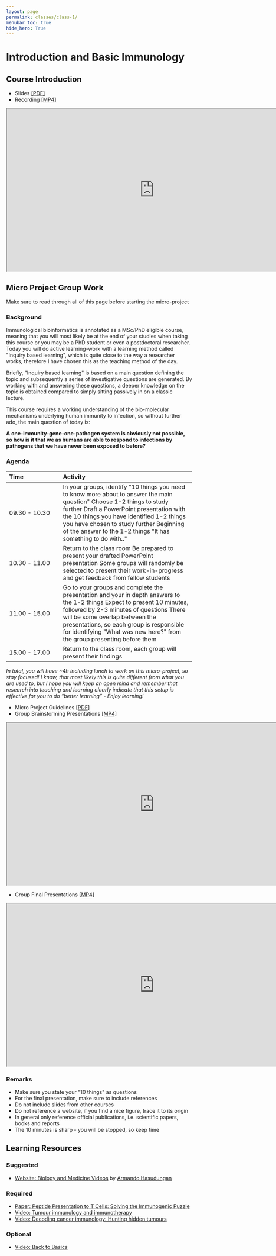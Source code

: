 ```yaml
---
layout: page
permalink: classes/class-1/
menubar_toc: true
hide_hero: True
---
```

# Introduction and Basic Immunology

## Course Introduction

- Slides [[PDF]](https://drive.google.com/file/d/1G8qlYmIyX-gYTdqBYOU2eSHSy2djYCPJ/view?usp=sharing)
- Recording [[MP4]](https://drive.google.com/file/d/1w_4SRNQeuTbUQksQLweVSYT3LPewFNB_/view?usp=sharing)

<iframe src="https://drive.google.com/file/d/1w_4SRNQeuTbUQksQLweVSYT3LPewFNB_/preview" width="800" height="440"></iframe>

## Micro Project Group Work

Make sure to read through all of this page before starting the micro-project

### Background

Immunological bioinformatics is annotated as a MSc/PhD eligible course, meaning that you will most likely be at the end of your studies when taking this course or you may be a PhD student or even a postdoctoral researcher. Today you will do active learning-work with a learning method called "Inquiry based learning", which is quite close to the way a researcher works, therefore I have chosen this as the teaching method of the day.

Briefly, "Inquiry based learning" is based on a main question defining the topic and subsequently a series of investigative questions are generated. By working with and answering these questions, a deeper knowledge on the topic is obtained compared to simply sitting passively in on a classic lecture.

This course requires a working understanding of the bio-molecular mechanisms underlying human immunity to infection, so without further ado, the main question of today is:

**A one-immunity-gene-one-pathogen system is obviously not possible, so how is it that we as humans are able to respond to infections by pathogens that we have never been exposed to before?**

### Agenda
<style>
.foo table td{
  min-width:130px;
}
</style>

<div class="foo">

|      Time     |Activity                                                                                                                                              |
|:--------------|:-----------------------------------------------------------------------------------------------------------------------------------------------------|
| 09.30 - 10.30 | In your groups, identify "10 things you need to know more about to answer the main question" Choose 1-2 things to study further Draft a PowerPoint presentation with the 10 things you have identified 1-2 things you have chosen to study further Beginning of the answer to the 1-2 things "It has something to do with.." |
| 10.30 - 11.00 | Return to the class room Be prepared to present your drafted PowerPoint presentation Some groups will randomly be selected to present their work-in-progress and get feedback from fellow students                                                                                                                           |
| 11.00 - 15.00 | Go to your groups and complete the presentation and your in depth answers to the 1-2 things Expect to present 10 minutes, followed by 2-3 minutes of questions There will be some overlap between the presentations, so each group is responsible for identifying "What was new here?" from the group presenting before them |
| 15.00 - 17.00 | Return to the class room, each group will present their findings                                                                                                                                                                                                                                                             |

*In total, you will have ~4h including lunch to work on this micro-project, so stay focused! I know, that most likely this is quite different from what you are used to, but I hope you will keep an open mind and remember that research into teaching and learning clearly indicate that this setup is effective for you to do “better learning” - Enjoy learning!*

- Micro Project Guidelines [[PDF]](https://drive.google.com/file/d/1px17QgCvIgIDcDY5vGwKCbgIYr6Awuaq/view?usp=sharing)
- Group Brainstorming Presentations [[MP4]](https://drive.google.com/file/d/1_uKobYHV82glUBTcGNMgOVqZWraW7WTj/view?usp=sharing)

<iframe src="https://drive.google.com/file/d/1_uKobYHV82glUBTcGNMgOVqZWraW7WTj/preview" width="800" height="440"></iframe>

- Group Final Presentations [[MP4]](https://drive.google.com/file/d/1eiasHllQcAHgVvWSrZbGgwje-W3dOz37/view?usp=sharing)

<iframe src="https://drive.google.com/file/d/1eiasHllQcAHgVvWSrZbGgwje-W3dOz37/preview" width="800" height="440"></iframe>

### Remarks

- Make sure you state your "10 things" as questions
- For the final presentation, make sure to include references
- Do not include slides from other courses
- Do not reference a website, if you find a nice figure, trace it to its origin
- In general only reference official publications, i.e. scientific papers, books and reports
- The 10 minutes is sharp - you will be stopped, so keep time

## Learning Resources

### Suggested

- [Website: Biology and Medicine Videos](https://armandoh.org/systems/immune-system/) by [Armando Hasudungan](http://unms.org.au/dr-armando-hasudungan-a-game-changer-in-medical-education/)

### Required

- [Paper: Peptide Presentation to T Cells: Solving the Immunogenic Puzzle](https://onlinelibrary.wiley.com/doi/abs/10.1002/bies.201900200)
- [Video: Tumour immunology and immunotherapy](https://www.youtube.com/watch?v=K09xzIQ8zsg)
- [Video: Decoding cancer immunology: Hunting hidden tumours](https://www.youtube.com/watch?v=vponeaNiewE)

### Optional

- [Video: Back to Basics](https://www.youtube.com/watch?v=fSEFXl2XQpc)


